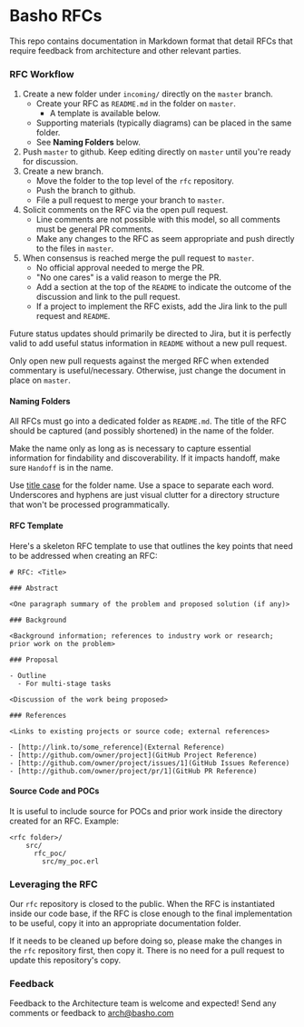 # Basho RFCs

This repo contains documentation in Markdown format that detail RFCs
that require feedback from architecture and other relevant parties.

### RFC Workflow

1. Create a new folder under `incoming/` directly on the `master` branch.
    * Create your RFC as `README.md` in the folder on `master`.
        * A template is available below.
    * Supporting materials (typically diagrams) can be placed in the same folder.
    * See **Naming Folders** below.
2. Push `master` to github. Keep editing directly on `master` until
you're ready for discussion.
3. Create a new branch.
    * Move the folder to the top level of the `rfc` repository.
    * Push the branch to github.
    * File a pull request to merge your branch to `master`.
4. Solicit comments on the RFC via the open pull request.
    * Line comments are not possible with this model, so all comments must be general PR comments.
    * Make any changes to the RFC as seem appropriate and push directly to the files in `master`.
5. When consensus is reached merge the pull request to `master`.
    * No official approval needed to merge the PR.
    * "No one cares" is a valid reason to merge the PR.
    * Add a section at the top of the `README` to indicate the outcome of the discussion and link to the pull request.
    * If a project to implement the RFC exists, add the Jira link to the pull request and `README`.

Future status updates should primarily be directed to Jira, but it is
perfectly valid to add useful status information in `README` without a
new pull request.

Only open new pull requests against the merged RFC when extended
commentary is useful/necessary. Otherwise, just change the document in
place on `master`.

#### Naming Folders

All RFCs must go into a dedicated folder as `README.md`. The title of
the RFC should be captured (and possibly shortened) in the name of the
folder.

Make the name only as long as is necessary to capture essential
information for findability and discoverability. If it impacts
handoff, make sure `Handoff` is in the name.

Use [title case](http://www.titlecapitalization.com) for the folder
name. Use a space to separate each word. Underscores and hyphens are
just visual clutter for a directory structure that won't be processed
programmatically.

#### RFC Template

Here's a skeleton RFC template to use that outlines the key points
that need to be addressed when creating an RFC:

```
# RFC: <Title>

### Abstract

<One paragraph summary of the problem and proposed solution (if any)>

### Background

<Background information; references to industry work or research; prior work on the problem>

### Proposal

- Outline
  - For multi-stage tasks

<Discussion of the work being proposed>

### References

<Links to existing projects or source code; external references>

- [http://link.to/some_reference](External Reference)
- [http://github.com/owner/project](GitHub Project Reference)
- [http://github.com/owner/project/issues/1](GitHub Issues Reference)
- [http://github.com/owner/project/pr/1](GitHub PR Reference)
```

#### Source Code and POCs

It is useful to include source for POCs and prior work inside the directory created for an RFC. Example:

```
<rfc folder>/
    src/
      rfc_poc/
        src/my_poc.erl
```

### Leveraging the RFC

Our `rfc` repository is closed to the public. When the RFC is
instantiated inside our code base, if the RFC is close enough to the
final implementation to be useful, copy it into an appropriate
documentation folder.

If it needs to be cleaned up before doing so, please make the changes
in the `rfc` repository first, then copy it. There is no need for a
pull request to update this repository's copy.

### Feedback

Feedback to the Architecture team is welcome and expected! Send any comments or feedback to [arch@basho.com](mailto:arch@basho.com)
